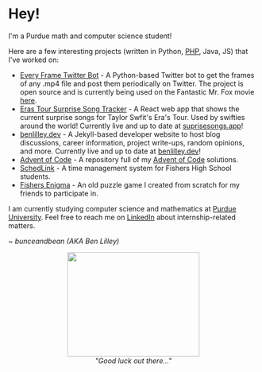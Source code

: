 <h1> Hey! </h1>

I'm a Purdue math and computer science student!

Here are a few interesting projects (written in Python, [PHP](https://www.youtube.com/watch?v=qvXKmffeMkU), Java, JS) that I've worked on:

- [Every Frame Twitter Bot](https://github.com/bunceandbean/every-frame-twitter-bot) - A Python-based Twitter bot to get the frames of any .mp4 file and post them periodically on Twitter. The project is open source and is currently being used on the Fantastic Mr. Fox movie [here](https://twitter.com/MrFoxFrames).
- [Eras Tour Surprise Song Tracker](https://github.com/bunceandbean/every-frame-twitter-bot) - A React web app that shows the current surprise songs for Taylor Swfit's Era's Tour. Used by swifties around the world! Currently live and up to date at [suprisesongs.app](https://surprisesongs.app)!
- [benlilley.dev](https://github.com/bunceandbean/bunceandbean.github.io) - A Jekyll-based developer website to host blog discussions, career information, project write-ups, random opinions, and more. Currently live and up to date at [benlilley.dev](https://benlilley.dev)!
- [Advent of Code](https://github.com/bunceandbean/advent-of-code) - A repository full of my [Advent of Code](https://adventofcode.com) solutions.
- [SchedLink](https://schedlink.com/) - A time management system for Fishers High School students.
- [Fishers Enigma](https://github.com/bunceandbean/FishersEnigma) - An old puzzle game I created from scratch for my friends to participate in.

I am currently studying computer science and mathematics at [Purdue University](https://purdue.edu/).
 Feel free to reach me on [LinkedIn](https://www.linkedin.com/in/ben-lilley-) about internship-related matters.

~ _bunceandbean (AKA Ben Lilley)_
<p align="center">
 <img src="https://benlilley.neocities.org/fmf.gif" width = "266" height = "210">
 <br>
 <i> "Good luck out there..." </i>
</p>

